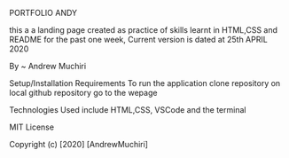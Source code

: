 PORTFOLIO ANDY

this a a landing page created as practice of skills learnt in HTML,CSS and README for the past one week, Current version is dated at 25th APRIL 2020

By ~ Andrew Muchiri

Setup/Installation Requirements
To run the application
clone repository on local github repository
go to the wepage

Technologies Used
include HTML,CSS, VSCode and the terminal

MIT License

Copyright (c) [2020] [AndrewMuchiri]
